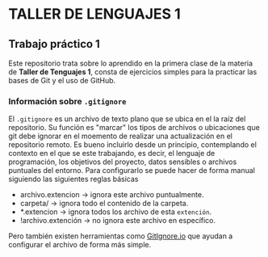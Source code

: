 # TALLER DE LENGUAJES 1

## Trabajo práctico 1

Este repositorio trata sobre lo aprendido en la primera clase de la materia de **Taller de Tenguajes 1**, consta de ejercicios simples para la practicar las bases de Git y el uso de GitHub.

### Información sobre `.gitignore`

El `.gitignore` es un archivo de texto plano que se ubica en el la raíz del repositorio. Su función es "marcar" los tipos de archivos o ubicaciones que git debe ignorar en el moemento de realizar una actualización en el repositorio remoto.
Es bueno incluirlo desde un principio, contemplando el contexto en el que se este trabajando, es decir, el lenguaje de programación, los objetivos del proyecto, datos sensibles o archivos puntuales del entorno.
Para configurarlo se puede hacer de forma manual siguiendo las siguientes reglas básicas
- archivo.extencion → ignora este archivo puntualmente.
- carpeta/ → ignora todo el contenido de la carpeta.
- *.extencion → ignora todos los archivo de esta `extención`. 
- !archivo.extención → no ignora este archivo en específico.

Pero también existen herramientas como [GitIgnore.io](https://www.gitignore.io/) que ayudan a configurar el archivo de forma más simple.


